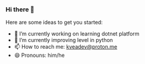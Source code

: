 ### Hi there 👋

Here are some ideas to get you started:

- 🔭 I’m currently working on learning dotnet platform
- 🌱 I’m currently improving level in python
- 📫 How to reach me: kveadev@proton.me
- 😄 Pronouns: him/he


<!--

- 👯 I’m looking to collaborate on ...
- 🤔 I’m looking for help with ...
- 💬 Ask me about ...
 ⚡ Fun fact: 
-->

